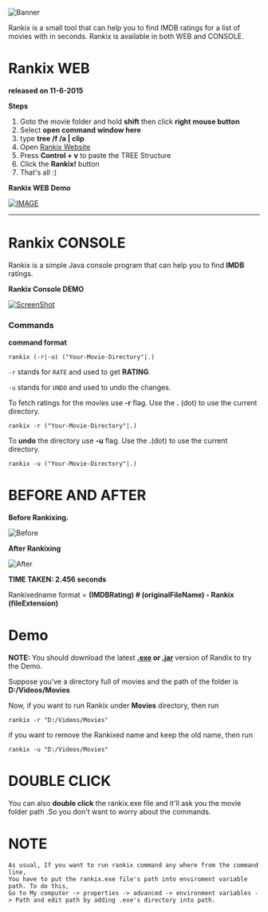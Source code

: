 ![Banner](http://s6.postimg.org/3xisyu8fl/banner.png)

Rankix is a small tool that can help you to find IMDB ratings for a list of movies with in seconds. Rankix is available in both WEB and CONSOLE.

# Rankix WEB 
**released on 11-6-2015**

**Steps**
1. Goto the movie folder and hold **shift** then click **right mouse button**
2. Select **open command window here**
3. type **tree /f /a | clip**
4. Open [Rankix Website](http://shifar-shifz.rhcloud.com/Rankix)
5. Press **Control + v** to paste the TREE Structure
6. Click the **Rankix!** button
7. That's all :)

**Rankix WEB Demo**

[![IMAGE](http://s6.postimg.org/4xkv84i0h/screenshot_39.png)](https://www.youtube.com/watch?v=5NXnCliu7Hk)


-----------------------------------------------------------------------------


# Rankix CONSOLE
Rankix is a simple Java console program that can help you to find **IMDB** ratings.

**Rankix Console DEMO**

[![ScreenShot](http://s6.postimg.org/l8z2ufe41/screenshot_21.png)](http://www.youtube.com/watch?v=jxwGH4DcWb0)

### Commands

**command format**
```
rankix (-r|-u) ("Your-Movie-Directory"|.) 
```
`-r` stands for `RATE` and used to get **RATING**.

`-u` stands for `UNDO` and used to undo the changes.



To fetch ratings for the movies use **-r** flag. Use the **.** (dot) to use the current directory.

```
rankix -r ("Your-Movie-Directory"|.) 
```

To **undo** the directory use **-u** flag. Use the **.**(dot) to use the current directory.

```
rankix -u ("Your-Movie-Directory"|.) 
```



BEFORE AND AFTER
================

**Before Rankixing.**

![Before](http://s6.postimg.org/7v62o8v8x/screenshot_1.png)



**After Rankixing**

![After](http://s6.postimg.org/5f49aed69/screenshot_2.png)


**TIME TAKEN: 2.456 seconds**



Rankixedname format = **(IMDBRating) # (originalFileName) - Rankix (fileExtension)**


Demo
====

**NOTE:** You should download the latest **[.exe](https://github.com/shifarshifz/Rankix/releases/download/v1.0.0/rankix.exe) or [.jar](https://github.com/shifarshifz/Rankix/releases/download/v1.0.0/rankix.jar)** version of Randix to try the Demo.

Suppose you've a directory full of movies and the path of the folder is **D:/Videos/Movies**

Now, if you want to run Rankix under **Movies** directory, then run 

```
rankix -r "D:/Videos/Movies"
```

if you want to remove the Rankixed name and keep the old name, then run

```
rankix -u "D:/Videos/Movies"
```


DOUBLE CLICK
============
You can also **double click** the rankix.exe file and it'll ask you the movie folder path .So you don't want to worry about the commands.


NOTE
====
```
As usual, If you want to run rankix command any where from the command line, 
You have to put the rankix.exe file's path into enviroment variable path. To do this,
Go to My computer -> properties -> advanced -> environment variables -> Path and edit path by adding .exe's directory into path.
```


	





